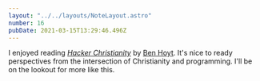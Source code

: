 ```yaml
---
layout: "../../layouts/NoteLayout.astro"
number: 16
pubDate: 2021-03-15T13:29:46.496Z
---
```


I enjoyed reading [_Hacker Christianity_](https://aliensintheapple.com/2013/12/22/hacker-christianity/) by [Ben Hoyt](https://benhoyt.com/). It's nice to ready perspectives from the intersection of Christianity and programming. I'll be on the lookout for more like this.